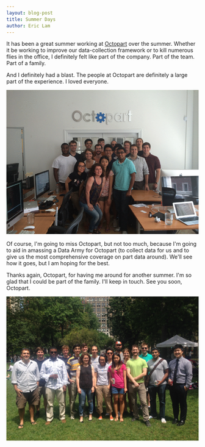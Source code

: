 ```yaml
---
layout: blog-post
title: Summer Days
author: Eric Lam
---
```

It has been a great summer working at <a href="https://octopart.com">Octopart</a> over the summer. Whether it be working to improve our data-collection framework or to kill numerous flies in the office, I definitely felt like part of the company. Part of the team. Part of a family.

And I definitely had a blast. The people at Octopart are definitely a large part of the experience. I loved everyone.

<img class="img-fluid rounded mx-auto d-block" alt="Octopart!" src="/images/blog/octopart.gif">

Of course, I'm going to miss Octopart, but not too much, because I'm going to aid in amassing a Data Army for Octopart (to collect data for us and to give us the most comprehensive coverage on part data around). We'll see how it goes, but I am hoping for the best.

Thanks again, Octopart, for having me around for another summer. I'm so glad that I could be part of the family. I'll keep in touch. See you soon, Octopart.

<img class="img-fluid rounded mx-auto d-block" alt="Octopart!" src="/images/blog/octopart.jpg">
